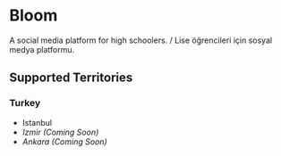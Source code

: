 # Bloom
A social media platform for high schoolers. / Lise öğrencileri için sosyal medya platformu.

## Supported Territories

### Turkey
- Istanbul
- *Izmir (Coming Soon)*
- *Ankara (Coming Soon)*
